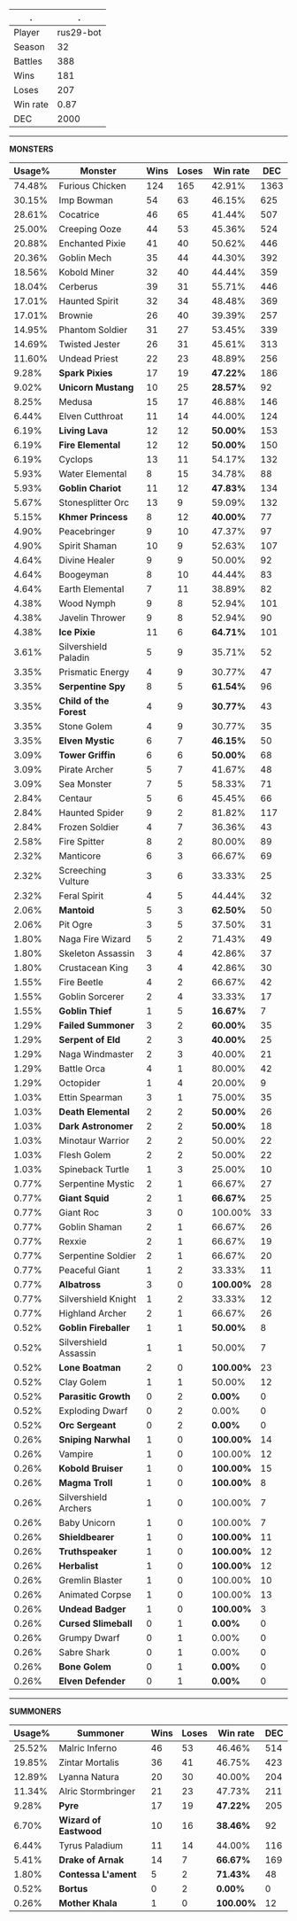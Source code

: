 .|.
|-|-
Player|rus29-bot
Season|32
Battles|388
Wins|181
Loses|207
Win rate|0.87
DEC|2000

---
**MONSTERS**

Usage%|Monster|Wins|Loses|Win rate|DEC|
-|-|-|-|-|-|
74.48%|Furious Chicken|124|165|42.91%|1363|
30.15%|Imp Bowman|54|63|46.15%|625|
28.61%|Cocatrice|46|65|41.44%|507|
25.00%|Creeping Ooze|44|53|45.36%|524|
20.88%|Enchanted Pixie|41|40|50.62%|446|
20.36%|Goblin Mech|35|44|44.30%|392|
18.56%|Kobold Miner|32|40|44.44%|359|
18.04%|Cerberus|39|31|55.71%|446|
17.01%|Haunted Spirit|32|34|48.48%|369|
17.01%|Brownie|26|40|39.39%|257|
14.95%|Phantom Soldier|31|27|53.45%|339|
14.69%|Twisted Jester|26|31|45.61%|313|
11.60%|Undead Priest|22|23|48.89%|256|
9.28%|**Spark Pixies**|17|19|**47.22%**|186|
9.02%|**Unicorn Mustang**|10|25|**28.57%**|92|
8.25%|Medusa|15|17|46.88%|146|
6.44%|Elven Cutthroat|11|14|44.00%|124|
6.19%|**Living Lava**|12|12|**50.00%**|153|
6.19%|**Fire Elemental**|12|12|**50.00%**|150|
6.19%|Cyclops|13|11|54.17%|132|
5.93%|Water Elemental|8|15|34.78%|88|
5.93%|**Goblin Chariot**|11|12|**47.83%**|134|
5.67%|Stonesplitter Orc|13|9|59.09%|132|
5.15%|**Khmer Princess**|8|12|**40.00%**|77|
4.90%|Peacebringer|9|10|47.37%|97|
4.90%|Spirit Shaman|10|9|52.63%|107|
4.64%|Divine Healer|9|9|50.00%|92|
4.64%|Boogeyman|8|10|44.44%|83|
4.64%|Earth Elemental|7|11|38.89%|82|
4.38%|Wood Nymph|9|8|52.94%|101|
4.38%|Javelin Thrower|9|8|52.94%|90|
4.38%|**Ice Pixie**|11|6|**64.71%**|101|
3.61%|Silvershield Paladin|5|9|35.71%|52|
3.35%|Prismatic Energy|4|9|30.77%|47|
3.35%|**Serpentine Spy**|8|5|**61.54%**|96|
3.35%|**Child of the Forest**|4|9|**30.77%**|43|
3.35%|Stone Golem|4|9|30.77%|35|
3.35%|**Elven Mystic**|6|7|**46.15%**|50|
3.09%|**Tower Griffin**|6|6|**50.00%**|68|
3.09%|Pirate Archer|5|7|41.67%|48|
3.09%|Sea Monster|7|5|58.33%|71|
2.84%|Centaur|5|6|45.45%|66|
2.84%|Haunted Spider|9|2|81.82%|117|
2.84%|Frozen Soldier|4|7|36.36%|43|
2.58%|Fire Spitter|8|2|80.00%|89|
2.32%|Manticore|6|3|66.67%|69|
2.32%|Screeching Vulture|3|6|33.33%|25|
2.32%|Feral Spirit|4|5|44.44%|32|
2.06%|**Mantoid**|5|3|**62.50%**|50|
2.06%|Pit Ogre|3|5|37.50%|31|
1.80%|Naga Fire Wizard|5|2|71.43%|49|
1.80%|Skeleton Assassin|3|4|42.86%|37|
1.80%|Crustacean King|3|4|42.86%|30|
1.55%|Fire Beetle|4|2|66.67%|42|
1.55%|Goblin Sorcerer|2|4|33.33%|17|
1.55%|**Goblin Thief**|1|5|**16.67%**|7|
1.29%|**Failed Summoner**|3|2|**60.00%**|35|
1.29%|**Serpent of Eld**|2|3|**40.00%**|25|
1.29%|Naga Windmaster|2|3|40.00%|21|
1.29%|Battle Orca|4|1|80.00%|42|
1.29%|Octopider|1|4|20.00%|9|
1.03%|Ettin Spearman|3|1|75.00%|35|
1.03%|**Death Elemental**|2|2|**50.00%**|26|
1.03%|**Dark Astronomer**|2|2|**50.00%**|18|
1.03%|Minotaur Warrior|2|2|50.00%|22|
1.03%|Flesh Golem|2|2|50.00%|22|
1.03%|Spineback Turtle|1|3|25.00%|10|
0.77%|Serpentine Mystic|2|1|66.67%|27|
0.77%|**Giant Squid**|2|1|**66.67%**|25|
0.77%|Giant Roc|3|0|100.00%|33|
0.77%|Goblin Shaman|2|1|66.67%|26|
0.77%|Rexxie|2|1|66.67%|19|
0.77%|Serpentine Soldier|2|1|66.67%|20|
0.77%|Peaceful Giant|1|2|33.33%|11|
0.77%|**Albatross**|3|0|**100.00%**|28|
0.77%|Silvershield Knight|1|2|33.33%|12|
0.77%|Highland Archer|2|1|66.67%|26|
0.52%|**Goblin Fireballer**|1|1|**50.00%**|8|
0.52%|Silvershield Assassin|1|1|50.00%|7|
0.52%|**Lone Boatman**|2|0|**100.00%**|23|
0.52%|Clay Golem|1|1|50.00%|12|
0.52%|**Parasitic Growth**|0|2|**0.00%**|0|
0.52%|Exploding Dwarf|0|2|0.00%|0|
0.52%|**Orc Sergeant**|0|2|**0.00%**|0|
0.26%|**Sniping Narwhal**|1|0|**100.00%**|14|
0.26%|Vampire|1|0|100.00%|12|
0.26%|**Kobold Bruiser**|1|0|**100.00%**|15|
0.26%|**Magma Troll**|1|0|**100.00%**|8|
0.26%|Silvershield Archers|1|0|100.00%|7|
0.26%|Baby Unicorn|1|0|100.00%|7|
0.26%|**Shieldbearer**|1|0|**100.00%**|11|
0.26%|**Truthspeaker**|1|0|**100.00%**|12|
0.26%|**Herbalist**|1|0|**100.00%**|12|
0.26%|Gremlin Blaster|1|0|100.00%|10|
0.26%|Animated Corpse|1|0|100.00%|13|
0.26%|**Undead Badger**|1|0|**100.00%**|3|
0.26%|**Cursed Slimeball**|0|1|**0.00%**|0|
0.26%|Grumpy Dwarf|0|1|0.00%|0|
0.26%|Sabre Shark|0|1|0.00%|0|
0.26%|**Bone Golem**|0|1|**0.00%**|0|
0.26%|**Elven Defender**|0|1|**0.00%**|0|

---
**SUMMONERS**

Usage%|Summoner|Wins|Loses|Win rate|DEC|
-|-|-|-|-|-|
25.52%|Malric Inferno|46|53|46.46%|514|
19.85%|Zintar Mortalis|36|41|46.75%|423|
12.89%|Lyanna Natura|20|30|40.00%|204|
11.34%|Alric Stormbringer|21|23|47.73%|211|
9.28%|**Pyre**|17|19|**47.22%**|205|
6.70%|**Wizard of Eastwood**|10|16|**38.46%**|92|
6.44%|Tyrus Paladium|11|14|44.00%|116|
5.41%|**Drake of Arnak**|14|7|**66.67%**|169|
1.80%|**Contessa L'ament**|5|2|**71.43%**|48|
0.52%|**Bortus**|0|2|**0.00%**|0|
0.26%|**Mother Khala**|1|0|**100.00%**|12|
